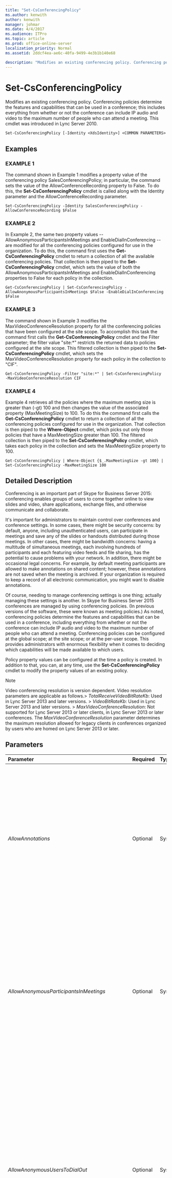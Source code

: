 ```yaml
---
title: "Set-CsConferencingPolicy"
ms.author: kenwith
author: kenwith
manager: johmar
ms.date: 4/4/2017
ms.audience: ITPro
ms.topic: article
ms.prod: office-online-server
localization_priority: Normal
ms.assetid: 2ddcf4ea-ae6c-40fa-9499-4e3b1b140e68

description: "Modifies an existing conferencing policy. Conferencing policies determine the features and capabilities that can be used in a conference; this includes everything from whether or not the conference can include IP audio and video to the maximum number of people who can attend a meeting. This cmdlet was introduced in Lync Server 2010."
---
```


# Set-CsConferencingPolicy
 
Modifies an existing conferencing policy. Conferencing policies determine the features and capabilities that can be used in a conference; this includes everything from whether or not the conference can include IP audio and video to the maximum number of people who can attend a meeting. This cmdlet was introduced in Lync Server 2010.
  
```
Set-CsConferencingPolicy [-Identity <XdsIdentity>] <COMMON PARAMETERS>

```

## Examples

### EXAMPLE 1

The command shown in Example 1 modifies a property value of the conferencing policy SalesConferencingPolicy; in particular, the command sets the value of the AllowConferenceRecording property to False. To do this, the **Set-CsConferencingPolicy** cmdlet is called along with the Identity parameter and the AllowConferenceRecording parameter.
  
```
Set-CsConferencingPolicy -Identity SalesConferencingPolicy -AllowConferenceRecording $False
```

### EXAMPLE 2

In Example 2, the same two property values -- AllowAnonymousParticipantsInMeetings and EnableDialInConferencing -- are modified for all the conferencing policies configured for use in the organization. To do this, the command first uses the **Get-CsConferencingPolicy** cmdlet to return a collection of all the available conferencing policies. That collection is then piped to the **Set-CsConferencingPolicy** cmdlet, which sets the value of both the AllowAnonymousParticipantsInMeetings and EnableDialInConferencing properties to False for each policy in the collection.
  
```
Get-CsConferencingPolicy | Set-CsConferencingPolicy -AllowAnonymousParticipantsInMeetings $False -EnableDialInConferencing $False
```

### EXAMPLE 3

The command shown in Example 3 modifies the MaxVideoConferenceResolution property for all the conferencing policies that have been configured at the site scope. To accomplish this task the command first calls the **Get-CsConferencingPolicy** cmdlet and the Filter parameter; the filter value "site:*" restricts the returned data to policies configured at the site scope. This filtered collection is then piped to the **Set-CsConferencingPolicy** cmdlet, which sets the MaxVideoConferenceResolution property for each policy in the collection to "CIF".
  
```
Get-CsConferencingPolicy -Filter "site:*" | Set-CsConferencingPolicy  -MaxVideoConferenceResolution CIF
```

### EXAMPLE 4

Example 4 retrieves all the policies where the maximum meeting size is greater than (-gt) 100 and then changes the value of the associated property (MaxMeetingSize) to 100. To do this the command first calls the **Get-CsConferencingPolicy** cmdlet to return a collection of all the conferencing policies configured for use in the organization. That collection is then piped to the **Where-Object** cmdlet, which picks out only those policies that have a MaxMeetingSize greater than 100. The filtered collection is then piped to the **Set-CsConferencingPolicy** cmdlet, which takes each policy in the collection and sets the MaxMeetingSize property to 100.
  
```
Get-CsConferencingPolicy | Where-Object {$_.MaxMeetingSize -gt 100} | Set-CsConferencingPolicy -MaxMeetingSize 100 
```

## Detailed Description

Conferencing is an important part of Skype for Business Server 2015: conferencing enables groups of users to come together online to view slides and video, share applications, exchange files, and otherwise communicate and collaborate. 
  
It's important for administrators to maintain control over conferences and conference settings. In some cases, there might be security concerns: by default, anyone, including unauthenticated users, can participate in meetings and save any of the slides or handouts distributed during those meetings. In other cases, there might be bandwidth concerns: having a multitude of simultaneous meetings, each involving hundreds of participants and each featuring video feeds and file sharing, has the potential to cause problems with your network. In addition, there might be occasional legal concerns. For example, by default meeting participants are allowed to make annotations on shared content; however, these annotations are not saved when the meeting is archived. If your organization is required to keep a record of all electronic communication, you might want to disable annotations. 
  
Of course, needing to manage conferencing settings is one thing; actually managing these settings is another. In Skype for Business Server 2015 conferences are managed by using conferencing policies. (In previous versions of the software, these were known as meeting policies.) As noted, conferencing policies determine the features and capabilities that can be used in a conference, including everything from whether or not the conference can include IP audio and video to the maximum number of people who can attend a meeting. Conferencing policies can be configured at the global scope; at the site scope; or at the per-user scope. This provides administrators with enormous flexibility when it comes to deciding which capabilities will be made available to which users.
  
Policy property values can be configured at the time a policy is created. In addition to that, you can, at any time, use the **Set-CsConferencingPolicy** cmdlet to modify the property values of an existing policy.
  
> [!NOTE]
>  Video conferencing resolution is version dependent. Video resolution parameters are applicable as follows.>  _TotalReceiveVideoBitRateKb_: Used in Lync Server 2013 and later versions. >  _VideoBitRateKb_: Used in Lync Server 2013 and later versions. >  _MaxVideoConferenceResolution_: Not supported for Lync Server 2013 or later clients, in Lync Server 2013 or later conferences. The  _MaxVideoConferenceResolution_ parameter determines the maximum resolution allowed for legacy clients in conferences organized by users who are homed on Lync Server 2013 or later.
  
## Parameters

|**Parameter**|**Required**|**Type**|**Description**|
|:-----|:-----|:-----|:-----|
| _AllowAnnotations_ <br/> |Optional  <br/> |System.Boolean  <br/> |Indicates whether or not participants are allowed to make on-screen annotations on any content shared during the meeting; in addition, this setting determines whether or not whiteboarding is allowed in the conference. The default value is True.  <br/> Note that annotations are not archived along with other meeting content.  <br/> This setting applies to the user who organizes the conference: if set to False, no conference created by a user affected by this policy will include annotations. However, the user can participate in other conferences where annotations are allowed.  <br/> |
| _AllowAnonymousParticipantsInMeetings_ <br/> |Optional  <br/> |System.Boolean  <br/> |Indicates whether anonymous users are allowed to participate in the meeting. If set to False then only authenticated users (that is, users logged on to your Active Directory Domain Services or the Active Directory of a federated partner) are allowed to attend the meeting. The default value is True.  <br/> This setting applies to the user who organizes the conference: if set to False, no conference created by a user affected by this policy will allow anonymous participants. However, the user can take part in other conferences where anonymous participants are allowed.  <br/> |
| _AllowAnonymousUsersToDialOut_ <br/> |Optional  <br/> |System.Boolean  <br/> |Indicates whether or not anonymous users (for example, unauthenticated users) are allowed to join a conference using dial-out phoning. With dial-out phoning the conferencing server will telephone the user; when the user answers the phone, he or she will be joined to the conference.  <br/> Note that dial-in conferencing is allowed even when this setting is False.  <br/> This setting applies to the user who organizes the conference: if set to False, no conference created by a user affected by this policy will allow anonymous participants to join the conference by dialing out; however, the user can take part in other conferences where anonymous users can join by dialing out.  <br/> The default value is False ($False).  <br/> |
| _AllowConferenceRecording_ <br/> |Optional  <br/> |System.Boolean  <br/> |Indicates whether users are allowed to record the meeting. The default value is False.  <br/> This setting applies to all users taking part in the conference.  <br/> |
| _AllowExternalUserControl_ <br/> |Optional  <br/> |System.Boolean  <br/> |Indicates whether external users (either anonymous users or federated) are allowed to take control of shared applications or desktops. The default value is False.  <br/> This setting is enforced at the per-user level, and for both conferences and peer-to-peer communication sessions. That means that some users in a session might be allowed to give up control of a shared application or desktop to an external user while other users might not be allowed to give up control.  <br/> |
| _AllowExternalUsersToRecordMeeting_ <br/> |Optional  <br/> |System.Boolean  <br/> |Indicates whether external users (either anonymous users or federated users) are allowed to record the meeting. The default value is False.  <br/> This setting applies to the user who organizes the conference: if set to False, no conference created by a user affected by this policy will allow external users to record conferences. However, the user can take part in other conferences where external users are allowed to record meetings.  <br/> Note that this setting takes effect only if the AllowConferenceRecording property is set to True.  <br/> |
| _AllowExternalUsersToSaveContent_ <br/> |Optional  <br/> |System.Boolean  <br/> |Indicates whether external users (that is, users not currently logged-on to your network) are allowed to save handouts, slides, and other meeting content. The default value is True.  <br/> This setting applies to the user who organizes the conference: if set to False, no conference created by a user affected by this policy will allow external users to save content. However, the user can take part in other conferences where external users are allowed to save content.  <br/> |
| _AllowFederatedParticipantJoinAsSameEnterprise_ <br/> |Optional  <br/> |System.Boolean  <br/> |PARAMVALUE: $true | $false  <br/> |
| _AllowIPAudio_ <br/> |Optional  <br/> |System.Boolean  <br/> |Indicates whether or not computer audio is allowed in the meeting. The default value is True.  <br/> This setting applies to the user who organizes the conference: if set to False, no conference created by a user affected by this policy will allow IP audio. However, the user can take part in other conferences where IP audio is allowed.  <br/> |
| _AllowIPVideo_ <br/> |Optional  <br/> |System.Boolean  <br/> |Indicates whether or not computer video is allowed in the meeting. The default value is True.  <br/> This setting applies to the user who organizes the conference: if set to False, no conference created by a user affected by this policy will allow IP video. However, the user can take part in other conferences where IP video is allowed.  <br/> |
| _AllowLargeMeetings_ <br/> |Optional  <br/> |System.Boolean  <br/> |When set to True, all online meetings are treated as "large meeting." With a large meeting, restrictions are placed on the number of notifications that are sent to participants as well as the size of the meeting roster that is transmitted by default.  <br/> The default value is False ($False).  <br/> |
| _AllowMultiView_ <br/> |Optional  <br/> |System.Boolean  <br/> |When set to True (the default value) enables users to schedule conferences that allow multiview; that is, clients can receive multiple video streams during a given conference. This setting applies to the user who organizes the conference: if set to False, no conference created by a user affected by this policy can include multiview. However, the user can participate in other conferences where multiview is allowed.  <br/> |
| _AllowNonEnterpriseVoiceUsersToDialOut_ <br/> |Optional  <br/> |System.Boolean  <br/> |Indicates whether or users who have not been enabled for Enterprise Voice are allowed to join a conference using dial-out phoning. With dial-out phoning the conferencing server will telephone the user; when the user answers the phone, he or she will be joined to the conference.  <br/> Note that dial-in conferencing is allowed even when this setting is False.  <br/> This setting applies to the user who organizes the conference: if set to False, no conference created by a user affected by this policy will allow users who have not been enabled for Enterprise Voice to join the conference via dial-out phoning. However, the user can take part in other conferences where users who have not been enabled for Enterprise Voice can join via dial out.  <br/> The default value is False ($False).  <br/> |
| _AllowOfficeContent_ <br/> |Optional  <br/> |System.Boolean  <br/> |When set to False, prevents users from using Office content in their conferences.  <br/> |
| _AllowParticipantControl_ <br/> |Optional  <br/> |System.Boolean  <br/> |Indicates whether or not meeting participants are allowed to take control of applications or desktops shared during the meeting. The default value is True.  <br/> This setting applies to the user who organizes the conference: if set to False, no conference created by a user affected by this policy will allow participant control. However, the user can take part in other conferences where participant control is allowed.  <br/> |
| _AllowPolls_ <br/> |Optional  <br/> |System.Boolean  <br/> |Indicates whether or not users are allowed to conduct online polls during a meeting. The default value is True.  <br/> This setting applies to the user who organizes the conference: if set to False, no conference created by a user affected by this policy will allow polls. However, the user can take part in other conferences where polls are allowed.  <br/> |
| _AllowQandA_ <br/> |Optional  <br/> |System.Boolean  <br/> |When set to True (the default value) the user will be able to include the Questions and Answers Manager in any online conference that he or she organizes. When set to False, the user will be prohibited from including Questions and Answers Manager in any of his or her conferences.  <br/> This setting applies to the user who organizes the conference: if set to False, no conference created by a user affected by this policy will allow the use of the Questions and Answers Manager. However, the user can make use of the Questions and Answers Manager in other conferences where polls are allowed.  <br/> |
| _AllowSharedNotes_ <br/> |Optional  <br/> |System.Boolean  <br/> |When set to True (the default value) any open OneNote notebooks linked to the conference will automatically be updated with information such as conference participants and details about content shared during the conference.  <br/> |
| _AllowUserToScheduleMeetingsWithAppSharing_ <br/> |Optional  <br/> |System.Boolean  <br/> |Indicates whether or not users are allowed to organize meetings that include application sharing. The default value is True.  <br/> This setting applies to the user who organizes the conference: if set to False, no conference created by a user affected by this policy will allow application sharing. However, the user can take part in other conferences where application sharing is allowed.  <br/> |
| _ApplicationSharingMode_ <br/> |Optional  <br/> |System.String  <br/> |PARAMVALUE: String  <br/> |
| _AppSharingBitRateKb_ <br/> |Optional  <br/> |System.Int64  <br/> |Bit rate (in kilobits) used for application sharing. The default value is 50000.  <br/> |
| _AudioBitRateKb_ <br/> |Optional  <br/> |System.UInt32  <br/> |Bit rate (in kilobits) used for audio transmissions. The audio bit rate can be any whole number between 20 and 200, inclusive; the default value is 200.  <br/> This setting is enforced at the per-user level, and for both conferences and peer-to-peer communication sessions.  <br/> |
| _Confirm_ <br/> |Optional  <br/> |System.Management.Automation.SwitchParameter  <br/> |Prompts you for confirmation before executing the command.  <br/> |
| _Description_ <br/> |Optional  <br/> |System.String  <br/> |Enables administrators to provide additional text about the conferencing policy. For example, the Description might indicate the users the policy should be assigned to.  <br/> |
| _DisablePowerPointAnnotations_ <br/> |Optional  <br/> |System.Boolean  <br/> |When set to True ($True) users will not be able to add annotations to PowerPoint slides used in a conference. However (depending on the value of the AllowAnnotations property), users will still have access to other whiteboarding features. The default value is False, meaning that PowerPoint annotations are allowed.  <br/> |
| _EnableAppDesktopSharing_ <br/> |Optional  <br/> |Microsoft.Rtc.Management.WritableConfig.Policy.Meeting.EnableAppDesktopSharing  <br/> |Indicates whether participants are allowed to share applications (or their desktop) during the course of a meeting. Allowed values include:  <br/> Desktop. Users are allowed to share their entire desktop.  <br/> SingleApplication. Users are allowed to share a single application.  <br/> None. Users are not allowed to share applications or their desktop.  <br/> This setting is enforced at the per-user level. That means that some users in a conference might be allowed to share their desktop or applications while other users in the same conference might not be allowed to do so.  <br/> The default value is Desktop.  <br/> |
| _EnableDataCollaboration_ <br/> |Optional  <br/> |System.Boolean  <br/> |Indicates whether users can organize meetings that include data collaboration activities such as whiteboarding and annotations.  <br/> This setting applies to the user who organizes the conference: if set to False, no conference created by a user affected by this policy will allow data collaboration. However, the user can take part in other conferences where data collaboration is allowed.  <br/> |
| _EnableDialInConferencing_ <br/> |Optional  <br/> |System.Boolean  <br/> |Indicates whether users are able to join the meeting by dialing in with a public switched telephone network (PSTN) telephone. The default value is True.  <br/> This setting applies to the user who organizes the conference: if set to False, no conference created by a user affected by this policy will allow dial-in conferencing. However, the user can take part in other conferences where dial-in conferencing is allowed.  <br/> |
| _EnableFileTransfer_ <br/> |Optional  <br/> |System.Boolean  <br/> |Indicates whether file transfers to all the meeting participants are allowed during the meeting. The default value is True.  <br/> This setting applies to the user who organizes the conference: if set to False, no conference created by a user affected by this policy will allow file transfers. However, the user can take part in other conferences where file transfers are allowed.  <br/> |
| _EnableMultiViewJoin_ <br/> |Optional  <br/> |System.Boolean  <br/> |When set to True (the default value) clients will attempt to join a conference using multiview (which allows the client to receive multiple video streams during the conference). This parameter will be ignored if multiview is not allowed in the conference being joined. This setting is enforced at the per-user level, and for both conferences and peer-to-peer communication sessions. That means that some users in a session might be allowed to have multiple video streams while other users in the same conference might not.  <br/> |
| _EnableOnlineMeetingPromptForLyncResources_ <br/> |Optional  <br/> |System.Boolean  <br/> |When set to True, users will be prompted any time they schedule a meeting in Outlook that includes invitees (such as a meeting room) that would benefit from having the meeting held online. The default value is False.  <br/> |
| _EnableP2PFileTransfer_ <br/> |Optional  <br/> |System.Boolean  <br/> |Indicates whether peer-to-peer file transfers (that is, file transfers that do not involve all participants) are allowed during the meeting. The default value is True ($True).  <br/> This setting is enforced at the per-user level. That means that one user in a peer-to-peer communication session might be allowed to transfer files while the other user is not.  <br/> |
| _EnableP2PRecording_ <br/> |Optional  <br/> |System.Boolean  <br/> |If True, users will be able to record peer-to-peer communication sessions. The default value is False.  <br/> This setting is enforced at the per-user level. That means that one user in a peer-to-peer communication session might be allowed to record the session while the other user is not.  <br/> |
| _EnableP2PVideo_ <br/> |Optional  <br/> |System.Boolean  <br/> |If True, users will be able to take part in peer-to-peer video communication sessions. The default value is False.  <br/> This setting is enforced at the per-user level. That means that one user in a peer-to-peer communication session might be allowed to use video while the other user is not.  <br/> |
| _EnableReliableConferenceDeletion_ <br/> |Optional  <br/> |System.Boolean  <br/> |PARAMVALUE: $true | $false  <br/> |
| _FileTransferBitRateKb_ <br/> |Optional  <br/> |System.Int64  <br/> |Bit rate (in kilobits) used for file transfers. The default value is 50000.  <br/> This setting is enforced at the per-user level, and for both conferences and peer-to-peer communication sessions.  <br/> |
| _Force_ <br/> |Optional  <br/> |System.Management.Automation.SwitchParameter  <br/> |Suppresses the display of any non-fatal error message that might occur when running the command.  <br/> |
| _Identity_ <br/> |Optional  <br/> |Microsoft.Rtc.Management.Xds.XdsIdentity  <br/> |Unique identifier for the conferencing policy to be modified. Conferencing policies can be configured at the global, site, or per-user scopes. To modify the global policy, use this syntax:  `-Identity global`. To modify a site policy, use syntax similar to this:  `-Identity site:Redmond`. To modify a per-user policy, use syntax similar to this:  `-Identity SalesConferencingPolicy`.  <br/> Note that wildcards are not allowed when specifying an Identity. If you do not specify an Identity the **Set-CsConferencingPolicy** cmdlet will automatically modify the global conferencing policy. <br/> |
| _Instance_ <br/> |Optional  <br/> |Meeting Policy  <br/> |Allows you to pass a reference to an object to the cmdlet rather than set individual parameter values.  <br/> |
| _MaxMeetingSize_ <br/> |Optional  <br/> |System.UInt32  <br/> |Indicates the maximum number of people who are allowed to attend a meeting. After the maximum number of participants has been reached, anyone else who tries to join the meeting will be turned away with the notice that the meeting is full.  <br/> Meeting sizes should be limited to a value between 2 and 250. You can't set it to less than 2 which means that everyone is at least allowed to initiate a peer-to-peer session but you should never set it higher than 250.  <br/> |
| _MaxVideoConferenceResolution_ <br/> |Optional  <br/> |Microsoft.Rtc.Management.WritableConfig.Policy.Meeting.MaxVideoConferenceResolution  <br/> | This parameter specifies the maximum resolution allowed for legacy clients in conferences organized by users who are homed on Lync Server 2013 or later. <br/>  Allowed values are: <br/> **CIF**: Common Intermediate Format (CIF) has a resolution of 352 pixels by 288 pixels. <br/> **VGA**: VGA has a resolution of 640 pixels by 480 pixels. <br/>  The default value is VGA. <br/> > [!NOTE]>  Conference video resolution parameters and support are version dependent. See the note in Detailed description.          |
| _Tenant_ <br/> |Optional  <br/> |System.Guid  <br/> |Globally unique identifier (GUID) of the Skype for Business Online tenant account for whom the conferencing policy is being modified. For example:  <br/>  `-Tenant "38aad667-af54-4397-aaa7-e94c79ec2308"` <br/> You can return the tenant ID for each of your Skype for Business Online tenants by running this command:  <br/>  `Get-CsTenant | Select-Object DisplayName, TenantID` <br/> |
| _TotalReceiveVideoBitRateKb_ <br/> |Optional  <br/> |System.Int64  <br/> |Indicates the maximum allowed bitrate (in kilobytes per second) for all the video used in a conference; that is, the combined total for all the video streams. The default value is 50000 kilobits per second.  <br/> > [!NOTE]> Conference video resolution parameters and support are version dependent. See the note in Detailed description.           |
| _VideoBitRateKb_ <br/> |Optional  <br/> |System.Int64  <br/> |Bit rate (in kilobits) used for video transmissions. The default value is 50000.  <br/> This setting is enforced at the per-user level, and for both conferences and peer-to-peer communication sessions.  <br/> > [!NOTE]> Conference video resolution parameters and support are version dependent. See the note in Detailed description.           |
| _WhatIf_ <br/> |Optional  <br/> |System.Management.Automation.SwitchParameter  <br/> |Describes what would happen if you executed the command without actually executing the command.  <br/> |
| _BypassDualWrite_ <br/> |Optional  <br/> |System.Boolean  <br/> |PARAMVALUE: $true | $false  <br/> |
   
## Input Types

Microsoft.Rtc.Management.WritableConfig.Policy.Meeting.MeetingPolicy object. The **Set-CsConferencingPolicy** cmdlet accepts pipelined instances of the meeting policy object.
  
## Return Types

The **Set-CsConferencingPolicy** cmdlet does not return a value or object. Instead, the cmdlet configures instances of the Microsoft.Rtc.Management.WritableConfig.Policy.Meeting.MeetingPolicy object.
  
## See also

#### 

[Get-CsConferencingPolicy](get-csconferencingpolicy.md)
  
[Grant-CsConferencingPolicy](grant-csconferencingpolicy.md)
  
[New-CsConferencingPolicy](new-csconferencingpolicy.md)
  
[Remove-CsConferencingPolicy](remove-csconferencingpolicy.md)

